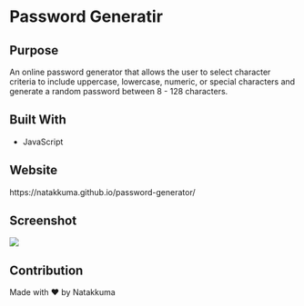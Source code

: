 # Password Generatir

<h2>Purpose</h2>
An online password generator that allows the user to select character criteria to include uppercase, lowercase, numeric, or special characters and generate a random password between 8 - 128 characters. 

<h2>Built With</h2>
<ul>
<li>JavaScript
</ul>
  
<h2>Website</h2>
https://natakkuma.github.io/password-generator/

<h2>Screenshot</h2>
<img src="https://user-images.githubusercontent.com/95733427/149684672-6be0d314-f3c4-47d3-acfa-ec7a282ce1a5.png">


<h2>Contribution</h2>
Made with ❤️ by Natakkuma
